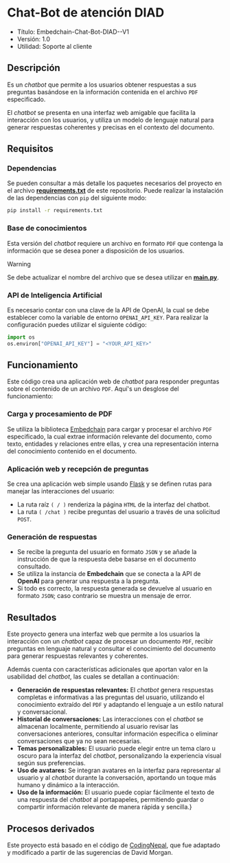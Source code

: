 # Chat-Bot de atención DIAD

- Título: Embedchain-Chat-Bot-DIAD--V1
- Versión: 1.0
- Utilidad: Soporte al cliente

## Descripción

Es un _chatbot_ que permite a los usuarios obtener respuestas a sus preguntas basándose en la información contenida en el archivo `PDF` especificado. 

El _chatbot_ se presenta en una interfaz web amigable que facilita la interacción con los usuarios, y utiliza un modelo de lenguaje natural para generar respuestas coherentes y precisas en el contexto del documento.

## Requisitos

### Dependencias

Se pueden consultar a más detalle los paquetes necesarios del proyecto en el archivo [**requirements.txt**](requirements.txt) de este repositorio.
Puede realizar la instalación de las dependencias con `pip` del siguiente modo:

```bash
pip install -r requirements.txt
```
### Base de conocimientos

Esta versión del _chatbot_ requiere un archivo en formato `PDF` que contenga la información que se desea poner a disposición de los usuarios.

> [!WARNING]
> Se debe actualizar el nombre del archivo que se desea utilizar en [**main.py**](main.py).

### API de Inteligencia Artificial

Es necesario contar con una clave de la API de OpenAI, la cual se debe establecer como la  variable de entorno `OPENAI_API_KEY`. Para realizar la configuración puedes utilizar el siguiente código:

```python
import os
os.environ["OPENAI_API_KEY"] = "<YOUR_API_KEY>"
```
## Funcionamiento

Este código crea una aplicación web de _chatbot_ para responder preguntas sobre el contenido de un archivo `PDF`. Aquí's un desglose del funcionamiento:

### Carga y procesamiento de PDF

Se utiliza la biblioteca [Embedchain](https://github.com/embedchain) para cargar y procesar el archivo `PDF` especificado, la cual extrae información relevante del documento, como texto, entidades y relaciones entre ellas, y crea una representación interna del conocimiento contenido en el documento.

### Aplicación web y recepción de preguntas

Se crea una aplicación web simple usando [Flask](https://flask.palletsprojects.com/en/3.0.x/) y se definen rutas para manejar las interacciones del usuario:
- La ruta raíz `( / )` renderiza la página `HTML` de la interfaz del chatbot.
- La ruta `( /chat )` recibe preguntas del usuario a través de una solicitud `POST`.

### Generación de respuestas

- Se recibe la pregunta del usuario en formato `JSON` y se añade la instrucción de que la respuesta debe basarse en el documento consultado.
- Se utiliza la instancia de **Embedchain** que se conecta a la API de **OpenAI** para generar una respuesta a la pregunta.
- Si todo es correcto, la respuesta generada se devuelve al usuario en formato `JSON`; caso contrario se muestra un mensaje de error.

## Resultados

Este proyecto genera una interfaz web que permite a los usuarios la interacción con un _chatbot_ capaz de procesar un documento `PDF`, recibir preguntas en lenguaje natural y consultar el conocimiento del documento para generar respuestas relevantes y coherentes. 

Además cuenta con características adicionales que aportan valor en la usabilidad del _chatbot_, las cuales se detallan a continuación:

- **Generación de respuestas relevantes:** El _chatbot_ genera respuestas completas e informativas a las preguntas del usuario, utilizando el conocimiento extraído del `PDF` y adaptando el lenguaje a un estilo natural y conversacional.
- **Historial de conversaciones:** Las interacciones con el _chatbot_ se almacenan localmente, permitiendo al usuario revisar las conversaciones anteriores, consultar información específica o eliminar conversaciones que ya no sean necesarias.
- **Temas personalizables:** El usuario puede elegir entre un tema claro u oscuro para la interfaz del _chatbot_, personalizando la experiencia visual según sus preferencias.
- **Uso de avatares:** Se integran avatares en la interfaz para representar al usuario y al _chatbot_ durante la conversación, aportando un toque más humano y dinámico a la interacción.
- **Uso de la información:** El usuario puede copiar fácilmente el texto de una respuesta del _chatbot_ al portapapeles, permitiendo guardar o compartir información relevante de manera rápida y sencilla.}

## Procesos derivados

Este proyecto está basado en el código de [CodingNepal](www.codingnepalweb.com), que fue adaptado y modificado a partir de las sugerencias de David Morgan.
